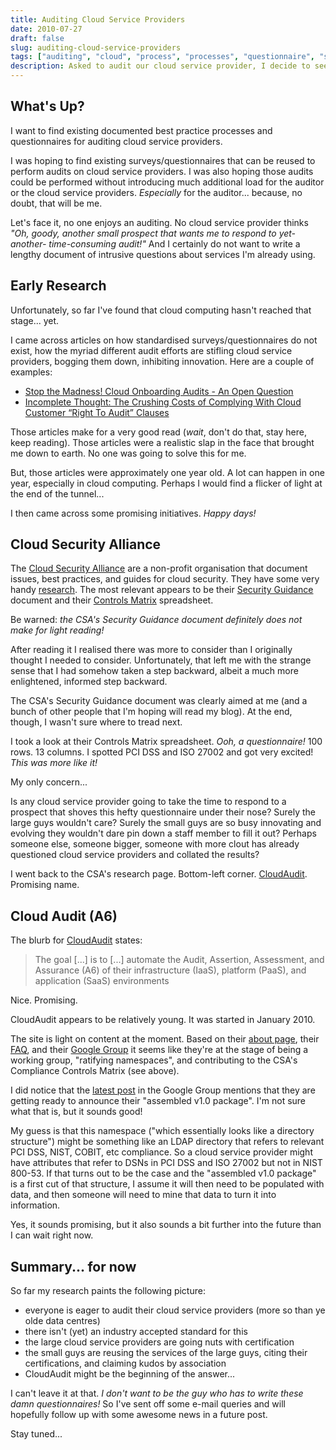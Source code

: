 ```yaml
---
title: Auditing Cloud Service Providers
date: 2010-07-27
draft: false
slug: auditing-cloud-service-providers
tags: ["auditing", "cloud", "process", "processes", "questionnaire", "security", "survey"]
description: Asked to audit our cloud service provider, I decide to see what's out there...
---
```


## What's Up?  

I want to find existing documented best practice processes and questionnaires for auditing cloud service providers.

I was hoping to find existing surveys/questionnaires that can be reused to perform audits on cloud service providers. I was also hoping those audits could be performed without introducing much additional load for the auditor or the cloud service providers. _Especially_ for the auditor... because, no doubt, that will be me.

Let's face it, no one enjoys an auditing. No cloud service provider thinks _"Oh, goody, another small prospect that wants me to respond to yet-another- time-consuming audit!"_ And I certainly do not want to write a lengthy document of intrusive questions about services I'm already using.

## Early Research  

Unfortunately, so far I've found that cloud computing hasn't reached that stage... yet.

I came across articles on how standardised surveys/questionnaires do not exist, how the myriad different audit efforts are stifling cloud service providers, bogging them down, inhibiting innovation. Here are a couple of examples:

  * [Stop the Madness! Cloud Onboarding Audits - An Open Question](http://cloudsecurity.org/blog/2009/06/16/stop-the-madness-cloud-onboarding-audits-an-open-question.html)
  * [Incomplete Thought: The Crushing Costs of Complying With Cloud Customer “Right To Audit” Clauses](http://www.rationalsurvivability.com/blog/?p=877)
  
Those articles make for a very good read (_wait_, don't do that, stay here, keep reading). Those articles were a realistic slap in the face that brought me down to earth. No one was going to solve this for me.

But, those articles were approximately one year old. A lot can happen in one year, especially in cloud computing. Perhaps I would find a flicker of light at the end of the tunnel...

I then came across some promising initiatives. _Happy days!_

## Cloud Security Alliance

The [Cloud Security Alliance](http://www.cloudsecurityalliance.org/About.html) are a non-profit organisation that document issues, best practices, and guides for cloud security. They have some very handy [research](http://www.cloudsecurityalliance.org/Research.html). The most relevant appears to be their [Security Guidance](http://www.cloudsecurityalliance.org/guidance.html) document and their [Controls Matrix](http://www.cloudsecurityalliance.org/cm.html) spreadsheet.

Be warned: _the CSA's Security Guidance document definitely does not make for light reading!_

After reading it I realised there was more to consider than I originally thought I needed to consider. Unfortunately, that left me with the strange sense that I had somehow taken a step backward, albeit a much more enlightened, informed step backward.

The CSA's Security Guidance document was clearly aimed at me (and a bunch of other people that I'm hoping will read my blog). At the end, though, I wasn't sure where to tread next.

I took a look at their Controls Matrix spreadsheet. _Ooh, a questionnaire!_ 100 rows. 13 columns. I spotted PCI DSS and ISO 27002 and got very excited!  _This was more like it!_

My only concern...

Is any cloud service provider going to take the time to respond to a prospect that shoves this hefty questionnaire under their nose? Surely the large guys wouldn't care? Surely the small guys are so busy innovating and evolving they wouldn't dare pin down a staff member to fill it out? Perhaps someone else, someone bigger, someone with more clout has already questioned cloud service providers and collated the results?

I went back to the CSA's research page. Bottom-left corner.  [CloudAudit](http://cloudaudit.org/). Promising name.

## Cloud Audit (A6)

The blurb for [CloudAudit](http://cloudaudit.org/) states:

> The goal [...] is to [...] automate the Audit, Assertion, Assessment, and Assurance (A6) of their infrastructure (IaaS), platform (PaaS), and application (SaaS) environments

Nice. Promising.

CloudAudit appears to be relatively young. It was started in January 2010.

The site is light on content at the moment. Based on their [about page](http://cloudaudit.org/page3/page3.html), their [FAQ](http://cloudaudit.org/page4/page4.html), and their [Google Group](http://groups.google.com/group/cloudaudit) it seems like they're at the stage of being a working group, "ratifying namespaces", and contributing to the CSA's Compliance Controls Matrix (see above).

I did notice that the [latest post](http://groups.google.com/group/cloudaudit/browse_thread/thread/a82bd2ff785aab67) in the Google Group mentions that they are getting ready to announce their "assembled v1.0 package". I'm not sure what that is, but it sounds good!

My guess is that this namespace ("which essentially looks like a directory structure") might be something like an LDAP directory that refers to relevant PCI DSS, NIST, COBIT, etc compliance. So a cloud service provider might have attributes that refer to DSNs in PCI DSS and ISO 27002 but not in NIST 800-53.  If that turns out to be the case and the "assembled v1.0 package" is a first cut of that structure, I assume it will then need to be populated with data, and then someone will need to mine that data to turn it into information.

Yes, it sounds promising, but it also sounds a bit further into the future than I can wait right now.

## Summary... for now

So far my research paints the following picture:

  * everyone is eager to audit their cloud service providers (more so than ye olde data centres)
  * there isn't (yet) an industry accepted standard for this
  * the large cloud service providers are going nuts with certification
  * the small guys are reusing the services of the large guys, citing their certifications, and claiming kudos by association
  * CloudAudit might be the beginning of the answer...
  
I can't leave it at that. _I don't want to be the guy who has to write these damn questionnaires!_ So I've sent off some e-mail queries and will hopefully follow up with some awesome news in a future post.

Stay tuned...
